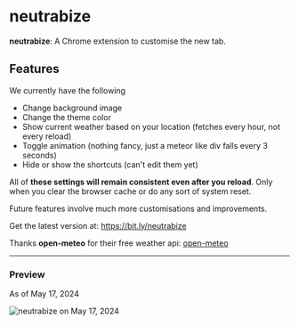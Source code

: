 # neutrabize

**neutrabize**: A Chrome extension to customise the new tab.

## Features

We currently have the following

-   Change background image
-   Change the theme color
-   Show current weather based on your location (fetches every hour, not every reload)
-   Toggle animation (nothing fancy, just a meteor like div falls every 3 seconds)
-   Hide or show the shortcuts (can't edit them yet)

All of **these settings will remain consistent even after you reload**. Only when you clear the browser cache or do any sort of system reset.

Future features involve much more customisations and improvements.

Get the latest version at: https://bit.ly/neutrabize

Thanks **open-meteo** for their free weather api:
<a href="https://open-meteo.com/">open-meteo</a>

---

### Preview

As of May 17, 2024

![neutrabize on May 17, 2024](https://lh3.googleusercontent.com/xwFA33PjI9R3qr-7Epn8lBS177u9oOnHe7FF3KllpxV8kiqN3DQZcJK7242dxKA7-sQY6JM3wsa8BTl4CjwDipruAA=w1280-h800-rw)
